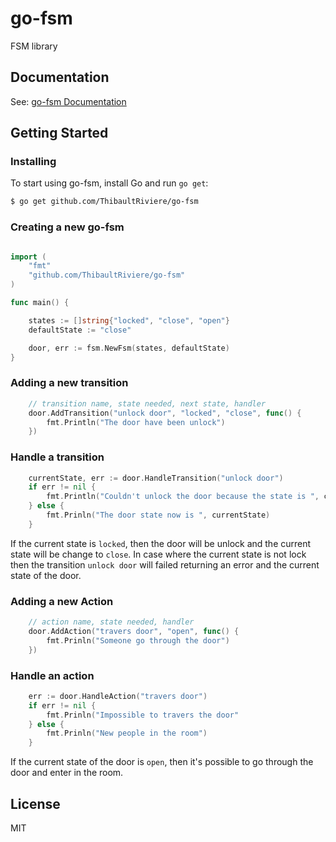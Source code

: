 # go-fsm
FSM library

## Documentation

See: [go-fsm Documentation](https://godoc.org/github.com/ThibaultRiviere/go-fsm)

## Getting Started

### Installing

To start using go-fsm, install Go and run `go get`:

```sh
$ go get github.com/ThibaultRiviere/go-fsm
```

### Creating a new go-fsm

```go

import (
    "fmt"
    "github.com/ThibaultRiviere/go-fsm"
)

func main() {

    states := []string{"locked", "close", "open"}
    defaultState := "close"

    door, err := fsm.NewFsm(states, defaultState)    
}

```

### Adding a new transition

```go
    // transition name, state needed, next state, handler
    door.AddTransition("unlock door", "locked", "close", func() {
        fmt.Println("The door have been unlock")
    })
```

### Handle a transition

```go
    currentState, err := door.HandleTransition("unlock door")
    if err != nil {
        fmt.Println("Couldn't unlock the door because the state is ", currentState)        
    } else {
        fmt.Prinln("The door state now is ", currentState)        
    }
```

If the current state is ```locked```, then the door will be unlock and the current state will be change to ```close```.
In case where the current state is not lock then the transition ```unlock door``` will failed returning an error and the current state of the door.


### Adding a new Action

```go
    // action name, state needed, handler
    door.AddAction("travers door", "open", func() {
        fmt.Prinln("Someone go through the door")    
    })
```

### Handle an action

```go
    err := door.HandleAction("travers door")
    if err != nil {
        fmt.Prinln("Impossible to travers the door"
    } else {
        fmt.Prinln("New people in the room")        
    }
```
If the current state of the door is ```open```, then it's possible to go through the door and enter in the room.

## License

MIT
